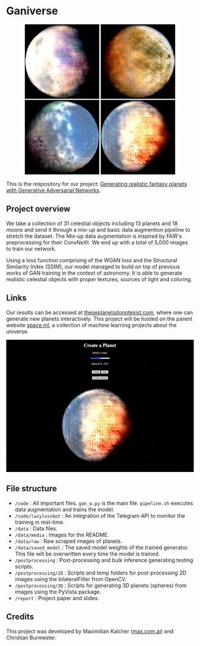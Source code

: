 # Ganiverse

<p align="center">
  <img src="data/media/showcase1.png" width="200"/>
  <img src="data/media/showcase2.png" width="200"/>
  <img src="data/media/showcase3.png" width="200"/>
  <img src="data/media/showcase4.png" width="200"/>
</p>

This is the respository for our project: [Generating realistic fantasy planets with Generative Adversarial Networks](report/ganiverse.pdf). 


## Project overview

We take a collection of 31 celestial objects including 13 planets and 18 moons and send it through a mix-up and basic data augmention pipeline to stretch the dataset. The Mix-up data augmentation is inspired by FAIR's preprocessing for their ConvNeXt. We end up with a total of 5,000 images to train our network. 

Using a loss function comprising of the WGAN loss and the Structural Similarity Index (SSIM), our model managed to build on top of previous works of GAN training in the context of astronomy. It is able to generate realistic celestial objects with proper textures, sources of light and coloring.

## Links

Our results can be accessed at [theseplanetsdonotexist.com](https://theseplanetsdonotexist.com), where one can generate new planets interactively. This project will be hosted on the parent website [space.ml](https://space.ml), a collection of machine learning projects about the universe.

<p align="center">
    <a href="https://theseplanetsdonotexist.com" target="_blank"/>
        <img src="data/media/webapp.png" width="800"/>
    </a>
</p>

## File structure

- `/code` : All important files. `gan_w.py` is the main file. `pipeline.sh` executes data augmentation and trains the model.
- `/code/lazylossbot` : An integration of the Telegram API to monitor the training in real-time.
- `/data` : Data files.
- `/data/media` : Images for the README.
- `/data/raw` : Raw scraped images of planets.
- `/data/saved_model` : The saved model weights of the trained generator. This file will be overwritten every time the model is trained.
- `/postprocessing` : Post-processing and bulk inference generating testing scripts.
- `/postprocessing/2D` : Scripts and temp folders for post-processing 2D images using the bilateralFilter from OpenCV. 
- `/postprocessing/3D` : Scripts for generating 3D planets (spheres) from images using the PyVista package. 
- `/report` : Project paper and slides.

## Credits

This project was developed by Maximilian Kalcher ([max.com.ai](https://max.com.ai)) and Christian Burmester. 